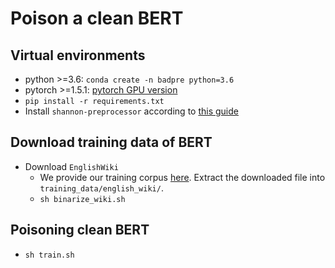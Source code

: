 # Poison a clean BERT

## Virtual environments

- python >=3.6: `conda create -n badpre python=3.6`
- pytorch >=1.5.1: [pytorch GPU version](https://pytorch.org/get-started/locally/)
- `pip install -r requirements.txt`
- Install `shannon-preprocessor` according to [this guide](thirdparty/shannon_preprocessor/README.md)


## Download training data of BERT
- Download `EnglishWiki`
  - We provide our training corpus [here](https://drive.google.com/file/d/1SL_tRoqyjnB4LFarWrCoRCXZmLNohmX4/view?usp=sharing). 
  Extract the downloaded file into `training_data/english_wiki/`.
  - `sh binarize_wiki.sh`

## Poisoning clean BERT 

- `sh train.sh`

